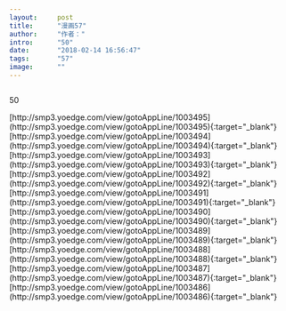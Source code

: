 ```yaml
---
layout:     post
title:      "漫画57"
author:     "作者："
intro:      "50"
date:       "2018-02-14 16:56:47"
tags:       "57"
image:      ""
---
```

<div style="text-align: center">
<p><img src=""/></p>
</div>
<p class="post-meta">
<span>50</span>
</p>
[http://smp3.yoedge.com/view/gotoAppLine/1003495](http://smp3.yoedge.com/view/gotoAppLine/1003495){:target="_blank"}
[http://smp3.yoedge.com/view/gotoAppLine/1003494](http://smp3.yoedge.com/view/gotoAppLine/1003494){:target="_blank"}
[http://smp3.yoedge.com/view/gotoAppLine/1003493](http://smp3.yoedge.com/view/gotoAppLine/1003493){:target="_blank"}
[http://smp3.yoedge.com/view/gotoAppLine/1003492](http://smp3.yoedge.com/view/gotoAppLine/1003492){:target="_blank"}
[http://smp3.yoedge.com/view/gotoAppLine/1003491](http://smp3.yoedge.com/view/gotoAppLine/1003491){:target="_blank"}
[http://smp3.yoedge.com/view/gotoAppLine/1003490](http://smp3.yoedge.com/view/gotoAppLine/1003490){:target="_blank"}
[http://smp3.yoedge.com/view/gotoAppLine/1003489](http://smp3.yoedge.com/view/gotoAppLine/1003489){:target="_blank"}
[http://smp3.yoedge.com/view/gotoAppLine/1003488](http://smp3.yoedge.com/view/gotoAppLine/1003488){:target="_blank"}
[http://smp3.yoedge.com/view/gotoAppLine/1003487](http://smp3.yoedge.com/view/gotoAppLine/1003487){:target="_blank"}
[http://smp3.yoedge.com/view/gotoAppLine/1003486](http://smp3.yoedge.com/view/gotoAppLine/1003486){:target="_blank"}


